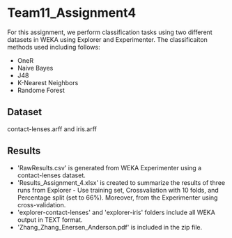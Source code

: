 # Team11_Assignment4

For this assignment, we perform classification tasks using two different datasets in WEKA using Explorer and Experimenter. The classificaiton methods used including follows:

- OneR
- Naive Bayes
- J48
- K-Nearest Neighbors
- Randome Forest


## Dataset
contact-lenses.arff and iris.arff

## Results
- 'RawResults.csv' is generated from WEKA Experimenter using a contact-lenses dataset.
- 'Results_Assignment_4.xlsx' is created to summarize the results of three runs from Explorer - Use training set, Crossvaliation with 10 folds, and Percentage split (set to 66%). Moreover, from the Experimenter using cross-validation. 
- 'explorer-contact-lenses' and 'explorer-iris' folders include all WEKA output in TEXT format.
- 'Zhang_Zhang_Enersen_Anderson.pdf' is included in the zip file.
